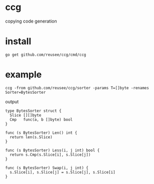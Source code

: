 # ccg
copying code generation

# install
```
go get github.com/reusee/ccg/cmd/ccg
```

# example
```
ccg -from github.com/reusee/ccg/sorter -params T=[]byte -renames Sorter=BytesSorter
```
output
```
type BytesSorter struct {
  Slice [][]byte
  Cmp   func(a, b []byte) bool
}

func (s BytesSorter) Len() int {
  return len(s.Slice)
}

func (s BytesSorter) Less(i, j int) bool {
  return s.Cmp(s.Slice[i], s.Slice[j])
}

func (s BytesSorter) Swap(i, j int) {
  s.Slice[i], s.Slice[j] = s.Slice[j], s.Slice[i]
}
```
